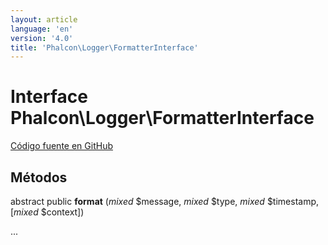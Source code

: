```yaml
---
layout: article
language: 'en'
version: '4.0'
title: 'Phalcon\Logger\FormatterInterface'
---
```

# Interface **Phalcon\Logger\FormatterInterface**

<a href="https://github.com/phalcon/cphalcon/tree/v4.0.0/phalcon/logger/formatterinterface.zep" class="btn btn-default btn-sm">Código fuente en GitHub</a>

## Métodos

abstract public **format** (*mixed* $message, *mixed* $type, *mixed* $timestamp, [*mixed* $context])

...